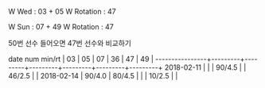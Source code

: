 W Wed      : 03 + 05
W Rotation :      47

W Sun      : 07 + 49
W Rotation :      47

50번 선수 들어오면 47번 선수와 비교하기

date num min/rt |    03   |    05   |    07   |    36   |    47   |    49   |
----------------+---------+---------+---------+---------+---------+---------+
2018-02-11      |         |         |  90/4.5 |         |  46/2.5 |         |
2018-02-14      |  90/4.0 |  80/4.5 |         |         |  10/2.5 |         |

